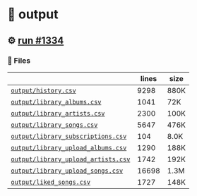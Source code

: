# 📝  output 

## ⚙️ [run #1334](https://github.com/jwenerd/ytm-dl/actions/runs/9274589277)

### 📁 Files

|                                                                         |lines|size|
|-------------------------------------------------------------------------|-----|----|
|[`output/history.csv` ](output/history.csv)                              |9298 |880K|
|[`output/library_albums.csv` ](output/library_albums.csv)                |1041 |72K |
|[`output/library_artists.csv` ](output/library_artists.csv)              |2300 |100K|
|[`output/library_songs.csv` ](output/library_songs.csv)                  |5647 |476K|
|[`output/library_subscriptions.csv` ](output/library_subscriptions.csv)  |104  |8.0K|
|[`output/library_upload_albums.csv` ](output/library_upload_albums.csv)  |1290 |188K|
|[`output/library_upload_artists.csv` ](output/library_upload_artists.csv)|1742 |192K|
|[`output/library_upload_songs.csv` ](output/library_upload_songs.csv)    |16698|1.3M|
|[`output/liked_songs.csv` ](output/liked_songs.csv)                      |1727 |148K|